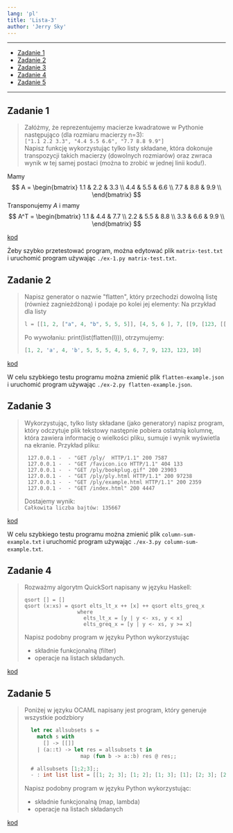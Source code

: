 ```yaml
---
lang: 'pl'
title: 'Lista-3'
author: 'Jerry Sky'
---
```


---

- [Zadanie 1](#zadanie-1)
- [Zadanie 2](#zadanie-2)
- [Zadanie 3](#zadanie-3)
- [Zadanie 4](#zadanie-4)
- [Zadanie 5](#zadanie-5)

---

## Zadanie 1

> Załóżmy, że reprezentujemy macierze kwadratowe w Pythonie następująco (dla rozmiaru macierzy n=3):\
>    `["1.1 2.2 3.3", "4.4 5.5 6.6", "7.7 8.8 9.9"]`\
> Napisz funkcję wykorzystując tylko listy składane, która dokonuje transpozycji takich macierzy (dowolnych rozmiarów) oraz zwraca wynik w tej samej postaci (można to zrobić w jednej linii kodu!).

Mamy
$$
A =
\begin{bmatrix}
  1.1 & 2.2 & 3.3 \\
  4.4 & 5.5 & 6.6 \\
  7.7 & 8.8 & 9.9 \\
\end{bmatrix}
$$
Transponujemy $A$ i mamy
$$
A^T =
\begin{bmatrix}
  1.1 & 4.4 & 7.7 \\
  2.2 & 5.5 & 8.8 \\
  3.3 & 6.6 & 9.9 \\
\end{bmatrix}
$$

[kod](ex-1.py)

Żeby szybko przetestować program, można edytować plik `matrix-test.txt` i uruchomić program używając `./ex-1.py matrix-test.txt`.

## Zadanie 2

> Napisz generator o nazwie "flatten", który przechodzi dowolną listę (również zagnieżdżoną) i podaje po kolei jej elementy: Na przykład dla listy
>```py
> l = [[1, 2, ["a", 4, "b", 5, 5, 5]], [4, 5, 6 ], 7, [[9, [123, [[123]]]], 10]]
> ```
>
> Po wywołaniu: print(list(flatten(l))), otrzymujemy:
> ```py
> [1, 2, 'a', 4, 'b', 5, 5, 5, 4, 5, 6, 7, 9, 123, 123, 10]
> ```

[kod](ex-2.py)

W celu szybkiego testu programu można zmienić plik `flatten-example.json` i uruchomić program używając `./ex-2.py flatten-example.json`.

## Zadanie 3

> Wykorzystując, tylko listy składane (jako generatory) napisz program, który odczytuje plik tekstowy następnie pobiera ostatnią kolumnę, która zawiera informację o wielkości pliku, sumuje i wynik wyświetla na ekranie. Przykład pliku:
> ```
>  127.0.0.1 -  - "GET /ply/  HTTP/1.1" 200 7587
>  127.0.0.1 -  - "GET /favicon.ico HTTP/1.1" 404 133
>  127.0.0.1 -  - "GET /ply/bookplug.gif" 200 23903
>  127.0.0.1 -  - "GET /ply/ply.html HTTP/1.1" 200 97238
>  127.0.0.1 -  - "GET /ply/example.html HTTP/1.1" 200 2359
>  127.0.0.1 -  - "GET /index.html" 200 4447
> ```
> Dostajemy wynik:\
>    `Całkowita liczba bajtów: 135667`


[kod](ex-3.py)

W celu szybkiego testu programu można zmienić plik `column-sum-example.txt` i uruchomić program używając `./ex-3.py column-sum-example.txt`.

## Zadanie 4

> Rozważmy algorytm QuickSort napisany w języku Haskell:
> ```haskel
> qsort [] = []
> qsort (x:xs) = qsort elts_lt_x ++ [x] ++ qsort elts_greq_x
>                  where
>                    elts_lt_x = [y | y <- xs, y < x]
>                    elts_greq_x = [y | y <- xs, y >= x]
> ```
> Napisz podobny program w języku Python wykorzystując
> - składnie funkcjonalną (filter)
> - operacje na listach składanych.

[kod](ex-4.py)

## Zadanie 5

> Poniżej w języku OCAML napisany jest program, który generuje wszystkie podzbiory
> ```ocaml
>   let rec allsubsets s =
>     match s with
>       [] -> [[]]
>     | (a::t) -> let res = allsubsets t in
>                   map (fun b -> a::b) res @ res;;
>
>   # allsubsets [1;2;3];;
>   - : int list list = [[1; 2; 3]; [1; 2]; [1; 3]; [1]; [2; 3]; [2]; [3]; []]
> ```
> Napisz podobny program w języku Python wykorzystując:
> - składnie funkcjonalną (map, lambda)
> - operacje na listach składanych

[kod](ex-5.py)
